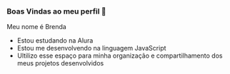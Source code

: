 ### Boas Vindas ao meu perfil 💙
Meu nome é Brenda 
- Estou estudando na Alura
- Estou me desenvolvendo na linguagem JavaScript
- Ultilizo esse espaço para minha organização e compartilhamento dos meus projetos desenvolvidos
